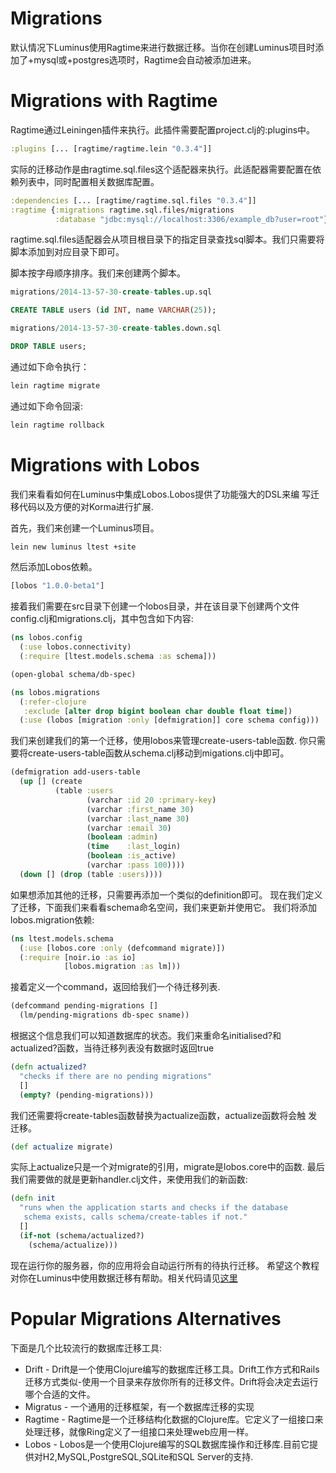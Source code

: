 # Migrations

默认情况下Luminus使用Ragtime来进行数据迁移。当你在创建Luminus项目时添加了+mysql或+postgres选项时，Ragtime会自动被添加进来。

# Migrations with Ragtime

Ragtime通过Leiningen插件来执行。此插件需要配置project.clj的:plugins中。

```clojure
:plugins [... [ragtime/ragtime.lein "0.3.4"]]
```

实际的迁移动作是由ragtime.sql.files这个适配器来执行。此适配器需要配置在依赖列表中，同时配置相关数据库配置。

```clojure
:dependencies [... [ragtime/ragtime.sql.files "0.3.4"]]
:ragtime {:migrations ragtime.sql.files/migrations
          :database "jdbc:mysql://localhost:3306/example_db?user=root"}
```

ragtime.sql.files适配器会从项目根目录下的指定目录查找sql脚本。我们只需要将脚本添加到对应目录下即可。

脚本按字母顺序排序。我们来创建两个脚本。

```sql
migrations/2014-13-57-30-create-tables.up.sql

CREATE TABLE users (id INT, name VARCHAR(25));

migrations/2014-13-57-30-create-tables.down.sql

DROP TABLE users;
```

通过如下命令执行：

```sh
lein ragtime migrate
```

通过如下命令回滚:

```sh
lein ragtime rollback
```

<!-- more -->

# Migrations with Lobos

我们来看看如何在Luminus中集成Lobos.Lobos提供了功能强大的DSL来编
写迁移代码以及方便的对Korma进行扩展.

首先，我们来创建一个Luminus项目。

```sh
lein new luminus ltest +site
```

然后添加Lobos依赖。

```clojure
[lobos "1.0.0-beta1"]
```

接着我们需要在src目录下创建一个lobos目录，并在该目录下创建两个文件
config.clj和migrations.clj，其中包含如下内容:

```clojure
(ns lobos.config
  (:use lobos.connectivity)
  (:require [ltest.models.schema :as schema]))

(open-global schema/db-spec)
```

```clojure
(ns lobos.migrations
  (:refer-clojure
   :exclude [alter drop bigint boolean char double float time])
  (:use (lobos [migration :only [defmigration]] core schema config)))
```

我们来创建我们的第一个迁移，使用lobos来管理create-users-table函数.
你只需要将create-users-table函数从schema.clj移动到migations.clj中即可。

```clojure
(defmigration add-users-table
  (up [] (create
          (table :users
                 (varchar :id 20 :primary-key)
                 (varchar :first_name 30)
                 (varchar :last_name 30)
                 (varchar :email 30)
                 (boolean :admin)
                 (time    :last_login)
                 (boolean :is_active)
                 (varchar :pass 100))))
  (down [] (drop (table :users))))
```

如果想添加其他的迁移，只需要再添加一个类似的definition即可。
现在我们定义了迁移，下面我们来看看schema命名空间，我们来更新并使用它。
我们将添加lobos.migration依赖:

```clojure
(ns ltest.models.schema
  (:use [lobos.core :only (defcommand migrate)])
  (:require [noir.io :as io]
            [lobos.migration :as lm]))
```

接着定义一个command，返回给我们一个待迁移列表.

```clojure
(defcommand pending-migrations []
  (lm/pending-migrations db-spec sname))
```

根据这个信息我们可以知道数据库的状态。我们来重命名initialised?和
actualized?函数，当待迁移列表没有数据时返回true

```clojure
(defn actualized?
  "checks if there are no pending migrations"
  []
  (empty? (pending-migrations)))
```

我们还需要将create-tables函数替换为actualize函数，actualize函数将会触
发迁移。

```clojure
(def actualize migrate)
```

实际上actualize只是一个对migrate的引用，migrate是lobos.core中的函数.
最后我们需要做的就是更新handler.clj文件，来使用我们的新函数:

```clojure
(defn init
  "runs when the application starts and checks if the database
   schema exists, calls schema/create-tables if not."
  []
  (if-not (schema/actualized?)
    (schema/actualize)))
```

现在运行你的服务器，你的应用将会自动运行所有的待执行迁移。
希望这个教程对你在Luminus中使用数据迁移有帮助。相关代码请见[这里](https://github.com/edtsech/ltest)

# Popular Migrations Alternatives

下面是几个比较流行的数据库迁移工具:

-   Drift - Drift是一个使用Clojure编写的数据库迁移工具。Drift工作方式和Rails迁移方式类似-使用一个目录来存放你所有的迁移文件。Drift将会决定去运行哪个合适的文件。
-   Migratus - 一个通用的迁移框架，有一个数据库迁移的实现
-   Ragtime - Ragtime是一个迁移结构化数据的Clojure库。它定义了一组接口来处理迁移，就像Ring定义了一组接口来处理web应用一样。
-   Lobos - Lobos是一个使用Clojure编写的SQL数据库操作和迁移库.目前它提供对H2,MySQL,PostgreSQL,SQLite和SQL Server的支持.
